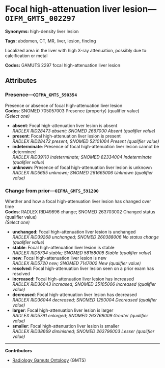 # Focal high-attenuation liver lesion—`OIFM_GMTS_002297`

**Synonyms:** high-density liver lesion

**Tags:** abdomen, CT, MR, liver, lesion, finding

Localized area in the liver with high X-ray attenuation, possibly due to calcification or metal

**Codes:** GAMUTS 2297 focal high-attenuation liver lesion

## Attributes

### Presence—`OIFMA_GMTS_590354`

Presence or absence of focal high-attenuation liver lesion  
**Codes**: SNOMED 705057003 Presence (property) (qualifier value)  
*(Select one)*

- **absent**: Focal high-attenuation liver lesion is absent  
_RADLEX RID28473 absent; SNOMED 2667000 Absent (qualifier value)_
- **present**: Focal high-attenuation liver lesion is present  
_RADLEX RID28472 present; SNOMED 52101004 Present (qualifier value)_
- **indeterminate**: Presence of focal high-attenuation liver lesion cannot be determined  
_RADLEX RID39110 indeterminate; SNOMED 82334004 Indeterminate (qualifier value)_
- **unknown**: Presence of focal high-attenuation liver lesion is unknown  
_RADLEX RID5655 unknown; SNOMED 261665006 Unknown (qualifier value)_

### Change from prior—`OIFMA_GMTS_591200`

Whether and how a focal high-attenuation liver lesion has changed over time  
**Codes**: RADLEX RID49896 change; SNOMED 263703002 Changed status (qualifier value)  
*(Select one)*

- **unchanged**: Focal high-attenuation liver lesion is unchanged  
_RADLEX RID39268 unchanged; SNOMED 260388006 No status change (qualifier value)_
- **stable**: Focal high-attenuation liver lesion is stable  
_RADLEX RID5734 stable; SNOMED 58158008 Stable (qualifier value)_
- **new**: Focal high-attenuation liver lesion is new  
_RADLEX RID5720 new; SNOMED 7147002 New (qualifier value)_
- **resolved**: Focal high-attenuation liver lesion seen on a prior exam has resolved  
- **increased**: Focal high-attenuation liver lesion has increased  
_RADLEX RID36043 increased; SNOMED 35105006 Increased (qualifier value)_
- **decreased**: Focal high-attenuation liver lesion has decreased  
_RADLEX RID36044 decreased; SNOMED 1250004 Decreased (qualifier value)_
- **larger**: Focal high-attenuation liver lesion is larger  
_RADLEX RID5791 enlarged; SNOMED 263768009 Greater (qualifier value)_
- **smaller**: Focal high-attenuation liver lesion is smaller  
_RADLEX RID38669 diminished; SNOMED 263796003 Lesser (qualifier value)_

---

**Contributors**

- [Radiology Gamuts Ontology](https://gamuts.net/) (GMTS)